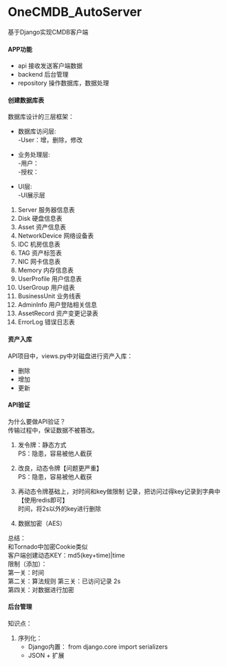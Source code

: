 # OneCMDB_AutoServer
基于Django实现CMDB客户端

#### APP功能
* api 接收发送客户端数据
* backend 后台管理
* repository 操作数据库，数据处理

#### 创建数据库表

数据库设计的三层框架：  
* 数据库访问层:   
-User：增，删除，修改  

* 业务处理层:  
	-用户：  
	-授权：   
	 
* UI层:  
	-UI展示层  


1. Server 		    服务器信息表
2. Disk		        硬盘信息表
3. Asset		    资产信息表
4. NetworkDevice	网络设备表
5. IDC		        机房信息表
6. TAG		        资产标签表
7. NIC		        网卡信息表
8. Memory		    内存信息表
9. UserProfile	    用户信息表
10. UserGroup	    用户组表
11. BusinessUnit	业务线表
12. AdminInfo	    用户登陆相关信息
13. AssetRecord	    资产变更记录表
14. ErrorLog	    错误日志表


#### 资产入库

API项目中，views.py中对磁盘进行资产入库：
* 删除
* 增加
* 更新

#### API验证

为什么要做API验证？  
传输过程中，保证数据不被篡改。  

1. 发令牌：静态方式  
PS：隐患，容易被他人截获  

2. 改良，动态令牌【问题更严重】  
PS：隐患，容易被他人截获

3. 再动态令牌基础上，对时间和key做限制
记录，把访问过得key记录到字典中【使用redis即可】  
时间，将2s以外的key进行删除  

4. 数据加密（AES）  

总结：  
和Tornado中加密Cookie类似  
客户端创建动态KEY：md5(key+time)|time  
限制（添加）：  
第一关：时间  
第二关：算法规则
第三关：已访问记录 2s  
第四关：对数据进行加密  

#### 后台管理

知识点：  
1. 序列化：
    * Django内置： from django.core import serializers  
    * JSON + 扩展
